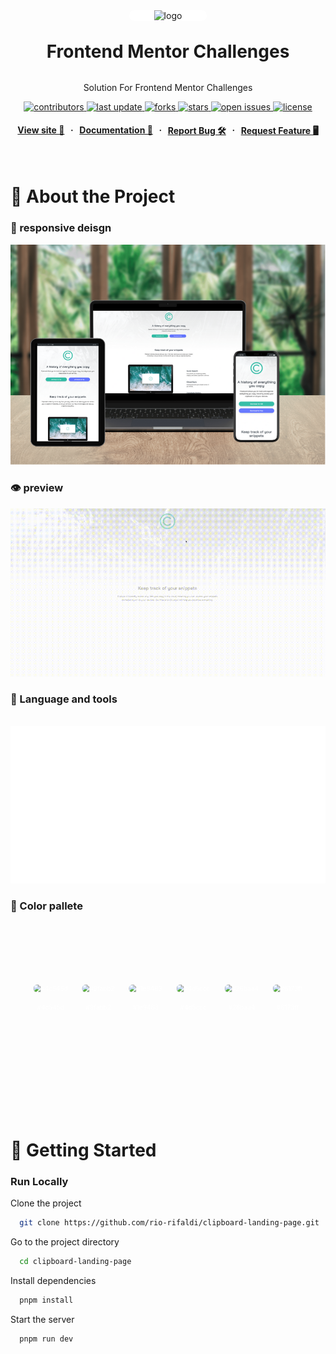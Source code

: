 <div align="center">

  <img src="https://cdnlogo.com/logos/f/56/frontendmentor.svg" alt="logo" width="200" height="auto" style="background-color : white; padding : 0 2.5rem; border-radius: 1rem " />
  <h1 style="margin: 2rem 0 ">Frontend Mentor Challenges</h1>
  
  <p >
    Solution For Frontend Mentor Challenges
  </p>
  
  
<!-- Badges -->
<p >
  <a href="https://github.com/rio-rifaldi/clipboard-landing-page/graphs/contributors">
    <img src="https://img.shields.io/github/contributors/rio-rifaldi/clipboard-landing-page" alt="contributors" />
  </a>
  <a href="">
    <img src="https://img.shields.io/github/last-commit/rio-rifaldi/clipboard-landing-page" alt="last update" />
  </a>
  <a href="https://github.com/rio-rifaldi/clipboard-landing-page/network/members">
    <img src="https://img.shields.io/github/forks/rio-rifaldi/clipboard-landing-page" alt="forks" />
  </a>
  <a href="https://github.com/rio-rifaldi/clipboard-landing-page/stargazers">
    <img src="https://img.shields.io/github/stars/rio-rifaldi/clipboard-landing-page" alt="stars" />
  </a>
  <a href="https://github.com/rio-rifaldi/clipboard-landing-page/issues/">
    <img src="https://img.shields.io/github/issues/rio-rifaldi/clipboard-landing-page" alt="open issues" />
  </a>
  <a href="https://github.com/rio-rifaldi/clipboard-landing-page/blob/master/LICENSE">
    <img src="https://img.shields.io/github/license/rio-rifaldi/clipboard-landing-page.svg" alt="license" />
  </a>
</p>
   
<h4 style="display: flex; justify-content: center; gap:.6rem">
    <a href="https://rio-clipboard-landing-page.netlify.app">View site 🚀</a>
  <span> · </span>
    <a href="https://github.com/rio-rifaldi/clipboard-landing-page">Documentation 📕</a>
  <span> · </span>
    <a href="https://github.com/rio-rifaldi/clipboard-landing-page/issues/">Report Bug 🛠️</a>
  <span> · </span>
    <a href="https://github.com/rio-rifaldi/clipboard-landing-page/issues/">Request Feature 🖥️</a>
</h4>
</div>

<br />

<!-- About the Project -->
# 📌 About the Project


<!-- Screenshots -->
### 📸 responsive deisgn

<div align="center"> 
  <img src="./images/showcase/responsive-design.png" alt="screenshot" />
</div>

<!-- motion -->

### 👁️ preview
<div align="center"> 
  <img src="./images/showcase/preview.gif" alt="preview" width="900" height="auto"  />
</div>

<!-- language and tools -->
### 🧰 Language and tools
<br>
 
 <img src="./images/showcase/stack.svg" alt="screenshot" />
    
  <!-- color pallete -->
### 🎨 Color pallete
<br>
<svg fill="none" viewBox="0 0 700 400" width="700" height="400" xmlns="http://www.w3.org/2000/svg">
  <foreignObject width="100%" height="100%">
    <div xmlns="http://www.w3.org/1999/xhtml">
      <style>
        .container {
          display: flex;
          flex-wrap: wrap;
          width: 100%;
          height: 300px;
          background-color: transparent;
          color: white;
          place-items:center;
          place-content:center;
          gap:2rem;
        }
        #wrapper{
          display: grid;
          gap:.6rem;
          place-content: center;
          place-items: center;
        }
      </style>
      <div class="container">
          <div id="wrapper">
              <img  src="https://icongr.am/entypo/controller-record.svg?size=50&color=4c545d" style="border-radius: .5rem;" alt="#4c545d"/>
              <p style="text-transform:capitalize">#4c545d</p>
          </div>
          <div id="wrapper">
            <img  src="https://icongr.am/entypo/controller-record.svg?size=50&color=9fabb2" style="border-radius: .5rem;" alt="#9fabb2"/>
            <p style="text-transform:capitalize">#9fabb2</p>
        </div>
          <div id="wrapper">
              <img  src="https://icongr.am/entypo/controller-record.svg?size=50&color=1e9483" style="border-radius: .5rem;" alt="#1e9483"/>
              <p style="text-transform:capitalize">#1e9483</p>
        </div>
          <div id="wrapper">
                <img  src="https://icongr.am/entypo/controller-record.svg?size=50&color=4d5ccc" style="border-radius: .5rem;" alt="#4d5ccc"/>
                <p style="text-transform:capitalize">#4d5ccc</p>
          </div>
            <div id="wrapper">
              <img  src="https://icongr.am/entypo/controller-record.svg?size=50&color=26baa4" style="border-radius: .5rem;" alt="#26baa4"/>
              <p style="text-transform:capitalize">#26baa4</p>
          </div>
          <div id="wrapper">
              <img  src="https://icongr.am/entypo/controller-record.svg?size=50&color=6173ff" style="border-radius: .5rem;" alt="#6173ff"/>
              <p style="text-transform:capitalize">#6173ff</p>
          </div>
      </div>
    </div>
  </foreignObject>
  </svg>

 <br>

# 📌 Getting Started

<!-- Run Locally -->
### Run Locally

Clone the project

```bash
  git clone https://github.com/rio-rifaldi/clipboard-landing-page.git
```

Go to the project directory

```bash
  cd clipboard-landing-page
```

Install dependencies

```bash
  pnpm install
```

Start the server

```bash
  pnpm run dev
```
